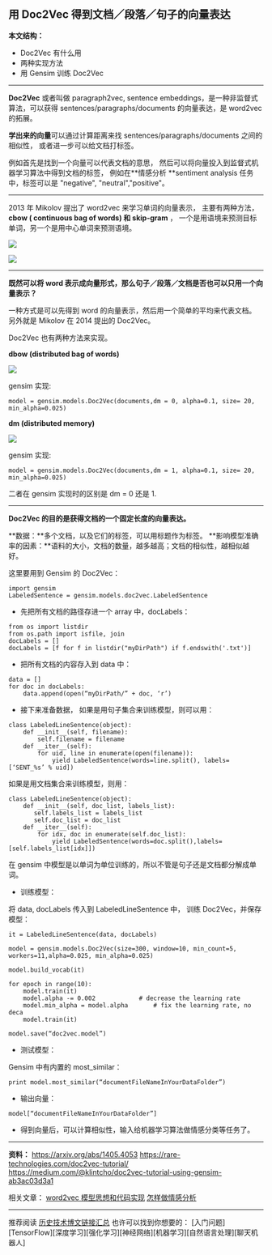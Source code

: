 ## 用 Doc2Vec 得到文档／段落／句子的向量表达

**本文结构：**

- Doc2Vec 有什么用
- 两种实现方法
- 用 Gensim 训练 Doc2Vec

---

**Doc2Vec** 或者叫做 paragraph2vec, sentence embeddings，是一种非监督式算法，可以获得 sentences/paragraphs/documents 的向量表达，是 word2vec 的拓展。

**学出来的向量**可以通过计算距离来找 sentences/paragraphs/documents 之间的相似性，
或者进一步可以给文档打标签。

例如首先是找到一个向量可以代表文档的意思，
然后可以将向量投入到监督式机器学习算法中得到文档的标签，
例如在**情感分析 **sentiment analysis 任务中，标签可以是 "negative", "neutral","positive"。

---

2013 年 Mikolov 提出了 word2vec 来学习单词的向量表示，
主要有两种方法，**cbow ( continuous bag of words) 和 skip-gram** ，
一个是用语境来预测目标单词，另一个是用中心单词来预测语境。

![](http://upload-images.jianshu.io/upload_images/1667471-2db3199a8b804a7d.png?imageMogr2/auto-orient/strip%7CimageView2/2/w/1240)

![](http://upload-images.jianshu.io/upload_images/1667471-e7bded31e015eb99.png?imageMogr2/auto-orient/strip%7CimageView2/2/w/1240)

---

**既然可以将 word 表示成向量形式，那么句子／段落／文档是否也可以只用一个向量表示？**

一种方式是可以先得到 word 的向量表示，然后用一个简单的平均来代表文档。
另外就是 Mikolov 在 2014 提出的 Doc2Vec。

Doc2Vec 也有两种方法来实现。

**dbow (distributed bag of words)**

![](http://upload-images.jianshu.io/upload_images/1667471-c5ecfdb3cad975ac.png?imageMogr2/auto-orient/strip%7CimageView2/2/w/1240)

gensim 实现:
```
model = gensim.models.Doc2Vec(documents,dm = 0, alpha=0.1, size= 20, min_alpha=0.025)
```

**dm (distributed memory)**

![](http://upload-images.jianshu.io/upload_images/1667471-6bc6ea1e0e4270aa.png?imageMogr2/auto-orient/strip%7CimageView2/2/w/1240)

gensim 实现:
```
model = gensim.models.Doc2Vec(documents,dm = 1, alpha=0.1, size= 20, min_alpha=0.025)
```

二者在 gensim 实现时的区别是 dm = 0 还是 1.

---

**Doc2Vec 的目的是获得文档的一个固定长度的向量表达。**

**数据：**多个文档，以及它们的标签，可以用标题作为标签。
**影响模型准确率的因素：**语料的大小，文档的数量，越多越高；文档的相似性，越相似越好。

这里要用到 Gensim 的 Doc2Vec：

```
import gensim
LabeledSentence = gensim.models.doc2vec.LabeledSentence
```

- 先把所有文档的路径存进一个 array 中，docLabels：

```
from os import listdir
from os.path import isfile, join
docLabels = []
docLabels = [f for f in listdir("myDirPath") if f.endswith('.txt')]
```

- 把所有文档的内容存入到 data 中：

```
data = []
for doc in docLabels:
    data.append(open(“myDirPath/” + doc, ‘r’)
```

- 接下来准备数据，
如果是用句子集合来训练模型，则可以用：

```
class LabeledLineSentence(object):
    def __init__(self, filename):
        self.filename = filename
    def __iter__(self):
        for uid, line in enumerate(open(filename)):
            yield LabeledSentence(words=line.split(), labels=[‘SENT_%s’ % uid])
```

如果是用文档集合来训练模型，则用：

```
class LabeledLineSentence(object):
    def __init__(self, doc_list, labels_list):
       self.labels_list = labels_list
       self.doc_list = doc_list
    def __iter__(self):
        for idx, doc in enumerate(self.doc_list):
            yield LabeledSentence(words=doc.split(),labels=[self.labels_list[idx]])
```

在 gensim 中模型是以单词为单位训练的，所以不管是句子还是文档都分解成单词。

- 训练模型：

将 data, docLabels 传入到 LabeledLineSentence 中，
训练 Doc2Vec，并保存模型：

```
it = LabeledLineSentence(data, docLabels)

model = gensim.models.Doc2Vec(size=300, window=10, min_count=5, workers=11,alpha=0.025, min_alpha=0.025)

model.build_vocab(it)

for epoch in range(10):
    model.train(it)
    model.alpha -= 0.002 			# decrease the learning rate
    model.min_alpha = model.alpha 		# fix the learning rate, no deca
    model.train(it)

model.save(“doc2vec.model”)
```

- 测试模型：

Gensim 中有内置的 most_similar：

```
print model.most_similar(“documentFileNameInYourDataFolder”)
```

- 输出向量：

```
model[“documentFileNameInYourDataFolder”]
```

- 得到向量后，可以计算相似性，输入给机器学习算法做情感分类等任务了。

---

**资料：**
https://arxiv.org/abs/1405.4053
https://rare-technologies.com/doc2vec-tutorial/
https://medium.com/@klintcho/doc2vec-tutorial-using-gensim-ab3ac03d3a1

相关文章：
[word2vec 模型思想和代码实现](http://www.jianshu.com/p/86134284fa14)
[怎样做情感分析](http://www.jianshu.com/p/1909031bb1f2)

---
推荐阅读
[历史技术博文链接汇总](http://blog.csdn.net/aliceyangxi1987/article/details/71911003)
也许可以找到你想要的：
[入门问题][TensorFlow][深度学习][强化学习][神经网络][机器学习][自然语言处理][聊天机器人]
